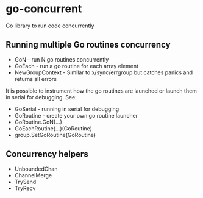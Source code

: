 # go-concurrent

Go library to run code concurrently

## Running multiple Go routines concurrency

* GoN - run N go routines concurrently
* GoEach - run a go routine for each array element
* NewGroupContext - Similar to x/sync/errgroup but catches panics and returns all errors

It is possible to instrument how the go routines are launched or launch them in serial for debugging.
See:

* GoSerial - running in serial for debugging
* GoRoutine - create your own go routine launcher
* GoRoutine.GoN(...)
* GoEachRoutine(...)(GoRoutine)
* group.SetGoRoutine(GoRoutine)

## Concurrency helpers

* UnboundedChan
* ChannelMerge
* TrySend
* TryRecv